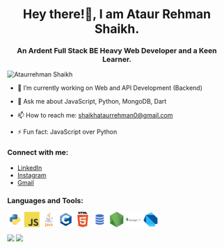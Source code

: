 <h1 align="center">Hey there!👋, I am Ataur Rehman Shaikh.</h1>
<h3 align="center">An Ardent Full Stack BE Heavy Web Developer and a Keen Learner.</h3>
<p align="left"> <img src="https://komarev.com/ghpvc/?username=Sk-Ataurrehman" alt="Ataurrehman Shaikh " /> </p>

- 🔭 I’m currently working on Web and API Development (Backend)

- 💬 Ask me about JavaScript, Python, MongoDB, Dart

- 📫 How to reach me: shaikhataurrehman0@gmail.com

- ⚡ Fun fact: JavaScript over Python

### Connect with me:

- [LinkedIn](https://www.linkedin.com/in/ataurrehman-shaikh/)
- [Instagram](https://www.instagram.com/sk_ataurrehman/)
- [Gmail](mailto:shaikhataurrehman0@gmail.com)

### Languages and Tools:

<p>
<img height="35" src="https://raw.githubusercontent.com/github/explore/80688e429a7d4ef2fca1e82350fe8e3517d3494d/topics/python/python.png">

<img height="35" src="https://raw.githubusercontent.com/github/explore/80688e429a7d4ef2fca1e82350fe8e3517d3494d/topics/javascript/javascript.png">

<img height="35" src="https://raw.githubusercontent.com/github/explore/80688e429a7d4ef2fca1e82350fe8e3517d3494d/topics/java/java.png">

<img height="35" src="https://raw.githubusercontent.com/github/explore/80688e429a7d4ef2fca1e82350fe8e3517d3494d/topics/c/c.png">

<img height="35" src="https://raw.githubusercontent.com/github/explore/80688e429a7d4ef2fca1e82350fe8e3517d3494d/topics/html/html.png">

<img height="35" src="https://raw.githubusercontent.com/github/explore/80688e429a7d4ef2fca1e82350fe8e3517d3494d/topics/sql/sql.png">

<img height="35" src="https://raw.githubusercontent.com/github/explore/80688e429a7d4ef2fca1e82350fe8e3517d3494d/topics/nodejs/nodejs.png">

<img height="35" src="https://raw.githubusercontent.com/github/explore/80688e429a7d4ef2fca1e82350fe8e3517d3494d/topics/mongodb/mongodb.png">
 
<img height="35" src="https://raw.githubusercontent.com/github/explore/80688e429a7d4ef2fca1e82350fe8e3517d3494d/topics/dart/dart.png">
</p>

<img src="https://github-readme-stats.vercel.app/api?username=Sk-Ataurrehman&count_private=true&&show_icons=true&hide_border=false&title_color=ffffff&text_color=daf7dc&icon_color=bb2acf&bg_color=191919">

<img src="https://github-readme-stats.vercel.app/api/top-langs/?username=Sk-Ataurrehman&layout=compact&hide_border=false&title_color=ffffff&text_color=daf7dc&icon_color=bb2acf&bg_color=191919">
